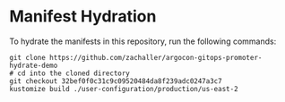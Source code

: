 # Manifest Hydration

To hydrate the manifests in this repository, run the following commands:

```shell
git clone https://github.com/zachaller/argocon-gitops-promoter-hydrate-demo
# cd into the cloned directory
git checkout 32bef0f0c31c9c09520484da8f239adc0247a3c7
kustomize build ./user-configuration/production/us-east-2
```
